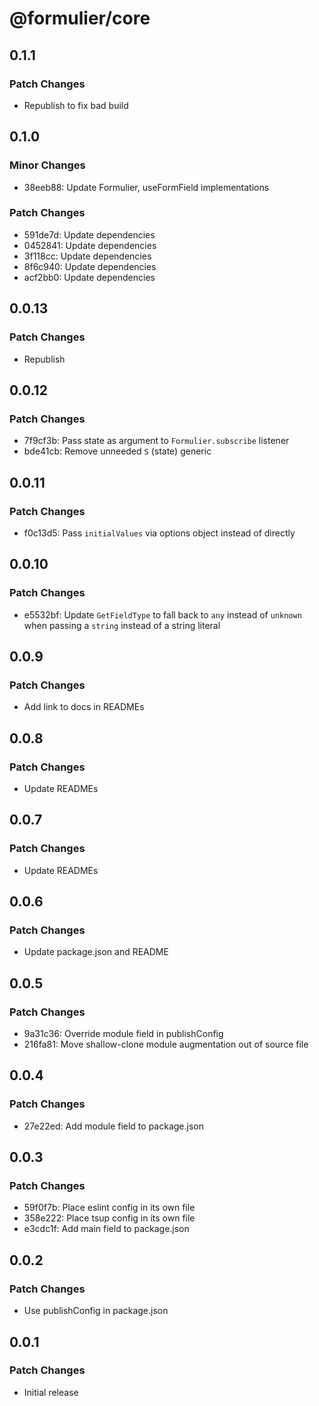 # @formulier/core

## 0.1.1

### Patch Changes

- Republish to fix bad build

## 0.1.0

### Minor Changes

- 38eeb88: Update Formulier, useFormField implementations

### Patch Changes

- 591de7d: Update dependencies
- 0452841: Update dependencies
- 3f118cc: Update dependencies
- 8f6c940: Update dependencies
- acf2bb0: Update dependencies

## 0.0.13

### Patch Changes

- Republish

## 0.0.12

### Patch Changes

- 7f9cf3b: Pass state as argument to `Formulier.subscribe` listener
- bde41cb: Remove unneeded `S` (state) generic

## 0.0.11

### Patch Changes

- f0c13d5: Pass `initialValues` via options object instead of directly

## 0.0.10

### Patch Changes

- e5532bf: Update `GetFieldType` to fall back to `any` instead of `unknown` when passing a `string` instead of a string literal

## 0.0.9

### Patch Changes

- Add link to docs in READMEs

## 0.0.8

### Patch Changes

- Update READMEs

## 0.0.7

### Patch Changes

- Update READMEs

## 0.0.6

### Patch Changes

- Update package.json and README

## 0.0.5

### Patch Changes

- 9a31c36: Override module field in publishConfig
- 216fa81: Move shallow-clone module augmentation out of source file

## 0.0.4

### Patch Changes

- 27e22ed: Add module field to package.json

## 0.0.3

### Patch Changes

- 59f0f7b: Place eslint config in its own file
- 358e222: Place tsup config in its own file
- e3cdc1f: Add main field to package.json

## 0.0.2

### Patch Changes

- Use publishConfig in package.json

## 0.0.1

### Patch Changes

- Initial release
